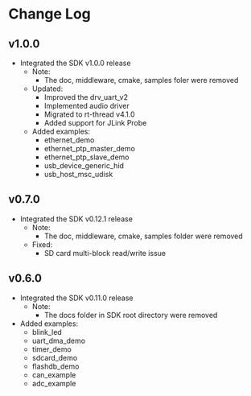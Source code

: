 # Change Log

## v1.0.0
- Integrated the SDK v1.0.0 release
  - Note:
    - The doc, middleware, cmake, samples foler were removed
  - Updated:
    - Improved the drv_uart_v2
    - Implemented audio driver
    - Migrated to rt-thread v4.1.0
    - Added support for JLink Probe
  - Added examples:
    - ethernet_demo
    - ethernet_ptp_master_demo
    - ethernet_ptp_slave_demo
    - usb_device_generic_hid
    - usb_host_msc_udisk


## v0.7.0
- Integrated the SDK v0.12.1 release
  - Note:
    - The doc, middleware, cmake, samples folder were removed
  - Fixed:
    - SD card multi-block read/write issue

## v0.6.0
- Integrated the SDK v0.11.0 release
  - Note:
    - The docs folder in SDK root directory were removed
- Added examples:
  - blink_led
  - uart_dma_demo
  - timer_demo
  - sdcard_demo
  - flashdb_demo
  - can_example
  - adc_example
